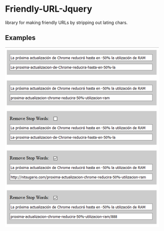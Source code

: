 # Friendly-URL-Jquery
library for making friendly URLs by stripping out  lating chars.

Examples
--------

![](example.png)
